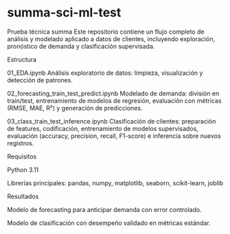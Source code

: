 # summa-sci-ml-test
Prueba técnica summa 
Este repositorio contiene un flujo completo de análisis y modelado aplicado a datos de clientes, incluyendo exploración, pronóstico de demanda y clasificación supervisada.

Estructura

01_EDA.ipynb
Análisis exploratorio de datos: limpieza, visualización y detección de patrones.

02_forecasting_train_test_predict.ipynb
Modelado de demanda: división en train/test, entrenamiento de modelos de regresión, evaluación con métricas (RMSE, MAE, R²) y generación de predicciones.

03_class_train_test_inference.ipynb
Clasificación de clientes: preparación de features, codificación, entrenamiento de modelos supervisados, evaluación (accuracy, precision, recall, F1-score) e inferencia sobre nuevos registros.

Requisitos

Python 3.11

Librerías principales: pandas, numpy, matplotlib, seaborn, scikit-learn, joblib

Resultados


Modelo de forecasting para anticipar demanda con error controlado.

Modelo de clasificación con desempeño validado en métricas estándar.
